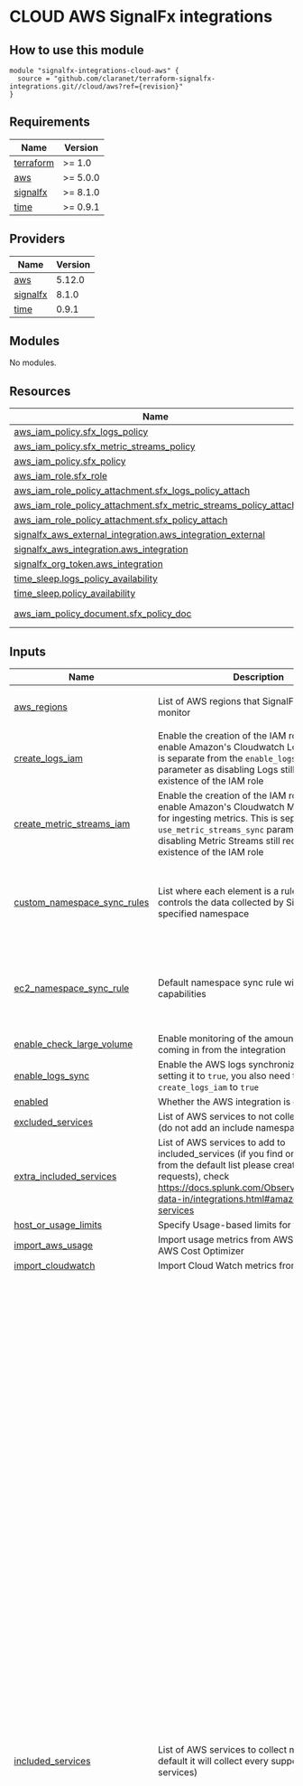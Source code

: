 # CLOUD AWS SignalFx integrations

## How to use this module

```hcl
module "signalfx-integrations-cloud-aws" {
  source = "github.com/claranet/terraform-signalfx-integrations.git//cloud/aws?ref={revision}"
}

```

<!-- BEGIN_TF_DOCS -->
## Requirements

| Name | Version |
|------|---------|
| <a name="requirement_terraform"></a> [terraform](#requirement\_terraform) | >= 1.0 |
| <a name="requirement_aws"></a> [aws](#requirement\_aws) | >= 5.0.0 |
| <a name="requirement_signalfx"></a> [signalfx](#requirement\_signalfx) | >= 8.1.0 |
| <a name="requirement_time"></a> [time](#requirement\_time) | >= 0.9.1 |

## Providers

| Name | Version |
|------|---------|
| <a name="provider_aws"></a> [aws](#provider\_aws) | 5.12.0 |
| <a name="provider_signalfx"></a> [signalfx](#provider\_signalfx) | 8.1.0 |
| <a name="provider_time"></a> [time](#provider\_time) | 0.9.1 |

## Modules

No modules.

## Resources

| Name | Type |
|------|------|
| [aws_iam_policy.sfx_logs_policy](https://registry.terraform.io/providers/hashicorp/aws/latest/docs/resources/iam_policy) | resource |
| [aws_iam_policy.sfx_metric_streams_policy](https://registry.terraform.io/providers/hashicorp/aws/latest/docs/resources/iam_policy) | resource |
| [aws_iam_policy.sfx_policy](https://registry.terraform.io/providers/hashicorp/aws/latest/docs/resources/iam_policy) | resource |
| [aws_iam_role.sfx_role](https://registry.terraform.io/providers/hashicorp/aws/latest/docs/resources/iam_role) | resource |
| [aws_iam_role_policy_attachment.sfx_logs_policy_attach](https://registry.terraform.io/providers/hashicorp/aws/latest/docs/resources/iam_role_policy_attachment) | resource |
| [aws_iam_role_policy_attachment.sfx_metric_streams_policy_attach](https://registry.terraform.io/providers/hashicorp/aws/latest/docs/resources/iam_role_policy_attachment) | resource |
| [aws_iam_role_policy_attachment.sfx_policy_attach](https://registry.terraform.io/providers/hashicorp/aws/latest/docs/resources/iam_role_policy_attachment) | resource |
| [signalfx_aws_external_integration.aws_integration_external](https://registry.terraform.io/providers/splunk-terraform/signalfx/latest/docs/resources/aws_external_integration) | resource |
| [signalfx_aws_integration.aws_integration](https://registry.terraform.io/providers/splunk-terraform/signalfx/latest/docs/resources/aws_integration) | resource |
| [signalfx_org_token.aws_integration](https://registry.terraform.io/providers/splunk-terraform/signalfx/latest/docs/resources/org_token) | resource |
| [time_sleep.logs_policy_availability](https://registry.terraform.io/providers/hashicorp/time/latest/docs/resources/sleep) | resource |
| [time_sleep.policy_availability](https://registry.terraform.io/providers/hashicorp/time/latest/docs/resources/sleep) | resource |
| [aws_iam_policy_document.sfx_policy_doc](https://registry.terraform.io/providers/hashicorp/aws/latest/docs/data-sources/iam_policy_document) | data source |

## Inputs

| Name | Description | Type | Default | Required |
|------|-------------|------|---------|:--------:|
| <a name="input_aws_regions"></a> [aws\_regions](#input\_aws\_regions) | List of AWS regions that SignalFx should monitor | `list(any)` | <pre>[<br>  "eu-west-1"<br>]</pre> | no |
| <a name="input_create_logs_iam"></a> [create\_logs\_iam](#input\_create\_logs\_iam) | Enable the creation of the IAM role required to enable Amazon's Cloudwatch Logs sync. This is separate from the `enable_logs_sync` parameter as disabling Logs still requires the existence of the IAM role | `bool` | `false` | no |
| <a name="input_create_metric_streams_iam"></a> [create\_metric\_streams\_iam](#input\_create\_metric\_streams\_iam) | Enable the creation of the IAM role required to enable Amazon's Cloudwatch Metric Streams for ingesting metrics. This is separate from the `use_metric_streams_sync` parameter as disabling Metric Streams still requires the existence of the IAM role | `bool` | `false` | no |
| <a name="input_custom_namespace_sync_rules"></a> [custom\_namespace\_sync\_rules](#input\_custom\_namespace\_sync\_rules) | List where each element is a rule which controls the data collected by SignalFx for the specified namespace | <pre>list(object({<br>    default_action = string<br>    filter_action  = string<br>    filter_source  = string<br>    namespace      = string<br>  }))</pre> | `null` | no |
| <a name="input_ec2_namespace_sync_rule"></a> [ec2\_namespace\_sync\_rule](#input\_ec2\_namespace\_sync\_rule) | Default namespace sync rule with filtering capabilities | <pre>object({<br>    default_action = string<br>    filter_action  = string<br>    filter_source  = string<br>    namespace      = string<br>  })</pre> | <pre>{<br>  "default_action": "Exclude",<br>  "filter_action": "Include",<br>  "filter_source": "filter('aws_tag_sfx_monitored', 'true')",<br>  "namespace": "AWS/EC2"<br>}</pre> | no |
| <a name="input_enable_check_large_volume"></a> [enable\_check\_large\_volume](#input\_enable\_check\_large\_volume) | Enable monitoring of the amount of data coming in from the integration | `bool` | `false` | no |
| <a name="input_enable_logs_sync"></a> [enable\_logs\_sync](#input\_enable\_logs\_sync) | Enable the AWS logs synchronization. When setting it to `true`, you also need to set `create_logs_iam` to `true` | `bool` | `false` | no |
| <a name="input_enabled"></a> [enabled](#input\_enabled) | Whether the AWS integration is enabled | `bool` | `true` | no |
| <a name="input_excluded_services"></a> [excluded\_services](#input\_excluded\_services) | List of AWS services to not collect metrics for (do not add an include namespace\_sync\_rule) | `list(any)` | `[]` | no |
| <a name="input_extra_included_services"></a> [extra\_included\_services](#input\_extra\_included\_services) | List of AWS services to add to included\_services (if you find one is missing from the default list please create a merge requests), check https://docs.splunk.com/Observability/gdi/get-data-in/integrations.html#amazon-web-services | `list(string)` | `[]` | no |
| <a name="input_host_or_usage_limits"></a> [host\_or\_usage\_limits](#input\_host\_or\_usage\_limits) | Specify Usage-based limits for this integration | `map(number)` | `null` | no |
| <a name="input_import_aws_usage"></a> [import\_aws\_usage](#input\_import\_aws\_usage) | Import usage metrics from AWS to use with AWS Cost Optimizer | `bool` | `false` | no |
| <a name="input_import_cloudwatch"></a> [import\_cloudwatch](#input\_import\_cloudwatch) | Import Cloud Watch metrics from AWS | `bool` | `true` | no |
| <a name="input_included_services"></a> [included\_services](#input\_included\_services) | List of AWS services to collect metrics for (By default it will collect every supported AWS services) | `list(string)` | <pre>[<br>  "AWS/ACMPrivateCA",<br>  "AWS/AmazonMQ",<br>  "AWS/ApiGateway",<br>  "AWS/ApplicationELB",<br>  "AWS/AppStream",<br>  "AWS/Athena",<br>  "AWS/AutoScaling",<br>  "AWS/Backup",<br>  "AWS/Billing",<br>  "AWS/CertificateManager",<br>  "AWS/CloudFront",<br>  "AWS/CloudHSM",<br>  "AWS/CloudSearch",<br>  "AWS/CodeBuild",<br>  "AWS/Cognito",<br>  "AWS/Connect",<br>  "AWS/DDoSProtection",<br>  "AWS/DMS",<br>  "AWS/DocDB",<br>  "AWS/DX",<br>  "AWS/DynamoDB",<br>  "AWS/EBS",<br>  "AWS/EC2Spot",<br>  "AWS/ECS",<br>  "AWS/EFS",<br>  "AWS/EKS",<br>  "AWS/ElastiCache",<br>  "AWS/ElasticBeanstalk",<br>  "AWS/ElasticInterface",<br>  "AWS/ElasticMapReduce",<br>  "AWS/ElasticTranscoder",<br>  "AWS/ELB",<br>  "AWS/ES",<br>  "AWS/Events",<br>  "AWS/Firehose",<br>  "AWS/FSx",<br>  "AWS/GameLift",<br>  "AWS/Inspector",<br>  "AWS/IoT",<br>  "AWS/IoTAnalytics",<br>  "AWS/Kafka",<br>  "AWS/Kinesis",<br>  "AWS/KinesisAnalytics",<br>  "AWS/KinesisVideo",<br>  "AWS/KMS",<br>  "AWS/Lambda",<br>  "AWS/Lex",<br>  "AWS/Logs",<br>  "AWS/MediaConnect",<br>  "AWS/MediaConvert",<br>  "AWS/MediaPackage",<br>  "AWS/MediaTailor",<br>  "AWS/ML",<br>  "AWS/NATGateway",<br>  "AWS/Neptune",<br>  "AWS/NetworkELB",<br>  "AWS/OpsWorks",<br>  "AWS/Polly",<br>  "AWS/RDS",<br>  "AWS/Redshift",<br>  "AWS/Robomaker",<br>  "AWS/Route53",<br>  "AWS/S3",<br>  "AWS/S3/Storage-Lens",<br>  "AWS/SageMaker",<br>  "AWS/SDKMetrics",<br>  "AWS/SES",<br>  "AWS/SNS",<br>  "AWS/SQS",<br>  "AWS/States",<br>  "AWS/StorageGateway",<br>  "AWS/SWF",<br>  "AWS/Textract",<br>  "AWS/ThingsGraph",<br>  "AWS/Translate",<br>  "AWS/TrustedAdvisor",<br>  "AWS/VPN",<br>  "AWS/WAFV2",<br>  "AWS/WorkMail",<br>  "AWS/WorkSpaces",<br>  "CWAgent",<br>  "Glue",<br>  "MediaLive",<br>  "System/Linux",<br>  "WAF"<br>]</pre> | no |
| <a name="input_metrics_stats_to_sync"></a> [metrics\_stats\_to\_sync](#input\_metrics\_stats\_to\_sync) | List of objects defining namespace, metric and stats to change the standard set of statistics retrieved by integration by specific ones. Useful to fetch statistics not available by default like percentile | <pre>list(object({<br>    namespace = string<br>    metric    = string<br>    stats     = list(string)<br>  }))</pre> | `null` | no |
| <a name="input_namespace_sync_rules_filters"></a> [namespace\_sync\_rules\_filters](#input\_namespace\_sync\_rules\_filters) | Define a map of filters to apply on included services, each key is the namespace name and values are key values pairs defining default\_action, filter\_action and filter\_source. | `map(any)` | `null` | no |
| <a name="input_notifications_limits"></a> [notifications\_limits](#input\_notifications\_limits) | Where to send notifications about this token's limits | `list(string)` | `null` | no |
| <a name="input_poll_rate"></a> [poll\_rate](#input\_poll\_rate) | AWS poll rate in seconds (One of 60 or 300) | `number` | `300` | no |
| <a name="input_signalfx_token_name"></a> [signalfx\_token\_name](#input\_signalfx\_token\_name) | Name of already existing SFX token to use | `string` | `null` | no |
| <a name="input_suffix"></a> [suffix](#input\_suffix) | Optional suffix to identify and avoid duplication of unique resources | `string` | `""` | no |
| <a name="input_use_metric_streams_sync"></a> [use\_metric\_streams\_sync](#input\_use\_metric\_streams\_sync) | Enable the use of Amazon's Cloudwatch Metric Streams for ingesting metrics. When setting it to `true`, you also need to set `create_metric_streams_iam` to `true` | `bool` | `false` | no |

## Outputs

| Name | Description |
|------|-------------|
| <a name="output_aws_integration_id"></a> [aws\_integration\_id](#output\_aws\_integration\_id) | SignalFx integration ID |
| <a name="output_aws_role_arn"></a> [aws\_role\_arn](#output\_aws\_role\_arn) | The role ARN of the SignalFx integration |
| <a name="output_aws_role_name"></a> [aws\_role\_name](#output\_aws\_role\_name) | The IAM role name of the SignalFx integration |
| <a name="output_sfx_external_id"></a> [sfx\_external\_id](#output\_sfx\_external\_id) | SignalFx integration external ID |
| <a name="output_signalfx_org_token"></a> [signalfx\_org\_token](#output\_signalfx\_org\_token) | Org token for ingesting data from AWS integration |
<!-- END_TF_DOCS -->

## Related documentation

[Official documentation](https://docs.signalfx.com/en/latest/integrations/amazon-web-services.html#connect-to-aws-cloudwatch)

## Setup

You need to configure your AWS and SignalFx providers.
Credentials could be set in your `terraform.tfvars`.

```
variable "sfx_token" {
  description = "User API token from an admin on SignalFx organization"
  type        = string
}

provider "signalfx" {
  auth_token = var.sfx_token                  # admin temporary session token
  api_url    = "https://api.eu0.signalfx.com" # change for your realm
}

variable "aws_access_key" {
  type = string
}

variable "aws_secret_key" {
  type = string
}

variable "aws_token" {
  type = string
}

variable "aws_region" {
  type = string
}

provider "aws" {
  access_key = var.aws_access_key
  secret_key = var.aws_secret_key
  token      = var.aws_token
  region     = var.aws_region
}

```

## Notes

- This module will create an organization token and use it for ingesting data from the created AWS integration.
  This allows to distinguish hosts/metrics counts across monitored environments (e.g. staging, preprod, prod) and set specific limits.
- As for any integration configuration you need a [**session**](https://docs.signalfx.com/en/latest/admin-guide/tokens.html#user-api-access-tokens) token from an admin
- You need to be an IAM admin on AWS account
- The apply will wait between the AWS policy attachment to role and the signalfx aws integration creation to prevent permission denied error
- This module does not support `services` and `custom_cloudwatch_namespaces` because `namespace_sync_rule` and `custom_namespace_sync_rule` are respectively more powerful but in conflict

### CloudWatch Metric Streams

- When enabling AWS Cloudwatch Metric Streams with `use_metric_streams_sync = true`, you also need to set `create_metric_streams_iam` to `true`. Then you need to create the Kinesis Data Firehose resources by yourself in each of the regions where you want to collect metrics from. You can use the [`aws-cloudwatch-metric-stream`](https://github.com/claranet/terraform-signalfx-integrations/tree/master/cloud/aws-cloudwatch-metric-stream) module to do this.
- When disabling AWS Cloudwatch Metric Streams, make sure to apply in two phases:
  - first change the `use_metric_streams_sync` parameter from `true` to `false` and run `terraform apply` to let it deprovision the AWS Cloudwatch Metric Streams resources it created,
  - then change `create_metric_streams_iam` from `true` to `false` and run `terraform apply` to destroy the IAM role.
    If you do not follow that process, the AWS integration will end up in `CANCELATION_FAILED` status.

Note: filtering metrics on tags does not work with Metric Streams, so the default filter on the `aws_tag_sfx_monitored` tag is not used. This can increase your SignalFX licensing costs when switching from pull based ingestion to push if not all EC2 hosts have to be monitored in an AWS account.

### CloudWatch Logs sync (BETA)

- When enabling AWS Cloudwatch Logs sync with `enable_logs_sync = true`, you also need to set `create_logs_iam` to `true`. 
- When disabling AWS Cloudwatch Logs, make sure to apply in two phases:
  - first change the `enable_logs_sync` parameter from `true` to `false` and run `terraform apply`
  - then change `create_logs_iam` from `true` to `false` and run `terraform apply` to destroy the IAM role.

### Namespaces filtering

The filtering behavior of this module is voluntarily opinionated and could be compared to iptables rules:

- a `namespace_sync_rule` will be added to include everything for all supported services
- **except** for `AWS/EC2` namespace and all namespaces defined in the `excluded_services` list variable
- a special `namespace_sync_rule` will be added for `AWS/EC2` to include metrics from instances where tags match the filter `aws_tag_sfx_monitored:true` as described in [this
  documentation](https://github.com/claranet/terraform-signalfx-detectors/wiki/Tagging-convention#goal)
- and all metrics which do not match any of previous "including" rules will be "excluded" from collection

It allows to avoid being billed for undesirable AWS EC2 instances but you can override this rule using `ec2_namespace_sync_rule` variable.

Feel free to override `excluded_services` list to prevent collection of **any** metrics from specific services (as
[services](https://registry.terraform.io/providers/splunk-terraform/signalfx/latest/docs/resources/aws_integration#services) does natively).

If there is any default value set for `excluded_services` this is probably because they are returned by the [data
source](https://registry.terraform.io/providers/splunk-terraform/signalfx/latest/docs/data-sources/aws_services) but not yet supported for configuration of the integration.
You can try to remove them and if you do not get error like `Not valid namespaces: [AWS/RoboMaker, AWS/MediaLive]` please open pull request to remove them from the default value.

Instead of filtering out every service you do not want to get metrics from, you can only include the services you need. You can also filter the metrics to fetch for each namespace. This is useful to reduce the number of MTS and to reduce AWS CloudWatch costs.

```
included_services = [
  "AWS/ELB",
  "AWS/ApplicationELB",
  "AWS/RDS",
  "AWS/ElastiCache",
  "AWS/ES"
]

namespace_sync_rules_filters = {
  "AWS/ELB" = {
    default_action = "Exclude"
    filter_action  = "Include"
    filter_source = "filter('sf_metric','Latency','HTTPCode_ELB_5XX','RequestCount','HTTPCode_ELB_4XX','HTTPCode_Backend_5XX','HTTPCode_Backend_4XX','HealthyHostCount','UnHealthyHostCount')"
  }
}
```
